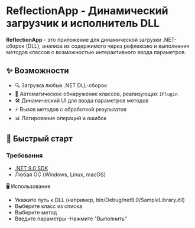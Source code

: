 # ReflectionApp - Динамический загрузчик и исполнитель DLL
**ReflectionApp** - это приложение для динамической загрузки .NET-сборок (DLL), анализа их содержимого через рефлексию и выполнения методов классов с возможностью интерактивного ввода параметров.

## ✨ Возможности

- 🔍 Загрузка любых .NET DLL-сборок
- 📜 Автоматическое обнаружение классов, реализующих `IPlugin`
- 🛠 Динамический UI для ввода параметров методов
- ⚡ Вызов методов с обработкой результатов
- 📊 Логирование операций и ошибок

## 🚀 Быстрый старт

### Требования
- [.NET 9.0 SDK](https://dotnet.microsoft.com/download)
- Любая ОС (Windows, Linux, macOS)

🖥 Использование
- Укажите путь к DLL (например, bin/Debug/net9.0/SampleLibrary.dll)
- Выберите класс из списка
- Выберите метод
- Введите параметры
-Нажмите "Выполнить"
